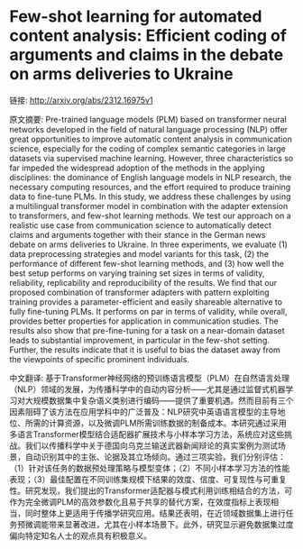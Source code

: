 # Few-shot learning for automated content analysis: Efficient coding of arguments and claims in the debate on arms deliveries to Ukraine

链接: http://arxiv.org/abs/2312.16975v1

原文摘要:
Pre-trained language models (PLM) based on transformer neural networks
developed in the field of natural language processing (NLP) offer great
opportunities to improve automatic content analysis in communication science,
especially for the coding of complex semantic categories in large datasets via
supervised machine learning. However, three characteristics so far impeded the
widespread adoption of the methods in the applying disciplines: the dominance
of English language models in NLP research, the necessary computing resources,
and the effort required to produce training data to fine-tune PLMs. In this
study, we address these challenges by using a multilingual transformer model in
combination with the adapter extension to transformers, and few-shot learning
methods. We test our approach on a realistic use case from communication
science to automatically detect claims and arguments together with their stance
in the German news debate on arms deliveries to Ukraine. In three experiments,
we evaluate (1) data preprocessing strategies and model variants for this task,
(2) the performance of different few-shot learning methods, and (3) how well
the best setup performs on varying training set sizes in terms of validity,
reliability, replicability and reproducibility of the results. We find that our
proposed combination of transformer adapters with pattern exploiting training
provides a parameter-efficient and easily shareable alternative to fully
fine-tuning PLMs. It performs on par in terms of validity, while overall,
provides better properties for application in communication studies. The
results also show that pre-fine-tuning for a task on a near-domain dataset
leads to substantial improvement, in particular in the few-shot setting.
Further, the results indicate that it is useful to bias the dataset away from
the viewpoints of specific prominent individuals.

中文翻译:
基于Transformer神经网络的预训练语言模型（PLM）在自然语言处理（NLP）领域的发展，为传播科学中的自动内容分析——尤其是通过监督式机器学习对大规模数据集中复杂语义类别进行编码——提供了重要机遇。然而目前有三个因素阻碍了该方法在应用学科中的广泛普及：NLP研究中英语语言模型的主导地位、所需的计算资源，以及微调PLM所需训练数据的制备成本。本研究通过采用多语言Transformer模型结合适配器扩展技术与小样本学习方法，系统应对这些挑战。我们以传播科学中关于德国向乌克兰输送武器新闻辩论的真实案例为测试场景，自动识别其中的主张、论据及其立场倾向。通过三项实验，我们分别评估：（1）针对该任务的数据预处理策略与模型变体；（2）不同小样本学习方法的性能表现；（3）最佳配置在不同训练集规模下结果的效度、信度、可复现性与可重复性。研究发现，我们提出的Transformer适配器与模式利用训练相结合的方法，可作为完全微调PLM的高效参数化且易于共享的替代方案，在效度指标上表现相当，同时整体上更适用于传播学研究应用。结果还表明，在近领域数据集上进行任务预微调能带来显著改进，尤其在小样本场景下。此外，研究显示避免数据集过度偏向特定知名人士的观点具有积极意义。
